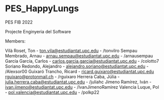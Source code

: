 # PES_HappyLungs
PES FIB 2022

Projecte Enginyeria del Software

Members:

Vilà Roset,       Ton         - ton.vila@estudiantat.upc.edu                               - /tonvilro
Sempau Membrado,	Arnau       - arnau.sempau@estudiantat.upc.edu                           - /arnausempau
García García,	  Carlos      - carlos.garcia.garcia@estudiantat.upc.edu		               - /colotto7
Soriano Redondo,	Alejandro   - alejandro.soriano@estudiantat.upc.edu	                     - /Alexsor00
Guixaró Trancho,	Ricard      - ricard.guixaro@estudiantat.upc.edu	rguixaro@protonmail.ch - /rguixaro
Herrera Caba,	    Júlia       - julia.herrera.caba@estudiantat.upc.edu		                 - /juliahc
Jimeno Ramírez,	  Iván        - ivan.jimeno@estudiantat.upc.edu	                           - /IvanJimenoRamirez
Valencia Luque,	  Pol         - pol.valencia@estudiantat.upc.edu	                         - /polkp22
